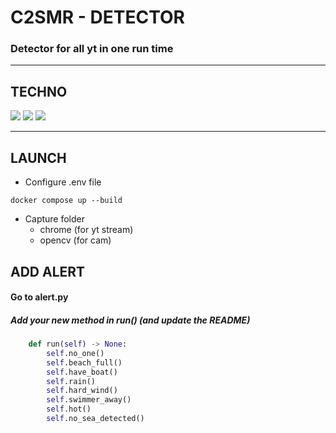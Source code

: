 # C2SMR - DETECTOR
### Detector for all yt in one run time

---

## TECHNO

![](https://img.shields.io/badge/Python-FFD43B?style=for-the-badge&logo=python&logoColor=blue)
![](https://img.shields.io/badge/OpenCV-27338e?style=for-the-badge&logo=OpenCV&logoColor=white)
![](https://img.shields.io/badge/Raspberry%20Pi-A22846?style=for-the-badge&logo=Raspberry%20Pi&logoColor=white)

---

## LAUNCH

- Configure .env file

````shell
docker compose up --build
````

- Capture folder
  - chrome (for yt stream)
  - opencv (for cam)

## ADD ALERT

#### Go to alert.py
##### Add your new method in run() (and update the README)
````python
    def run(self) -> None:
        self.no_one()
        self.beach_full()
        self.have_boat()
        self.rain()
        self.hard_wind()
        self.swimmer_away()
        self.hot()
        self.no_sea_detected()
````
